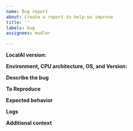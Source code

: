 ```yaml
---
name: Bug report
about: Create a report to help us improve
title: ''
labels: bug
assignees: mudler

---
```


<!-- Thanks for helping us to improve LocalAI! We welcome all bug reports. Please fill out each area of the template so we can better help you. Comments like this will be hidden when you post but you can delete them if you wish. -->

**LocalAI version:**
<!-- Container Image or LocalAI tag/commit -->

**Environment, CPU architecture, OS, and Version:**
<!-- Provide the output from "uname -a", HW specs, if it's a VM  -->

**Describe the bug**
<!-- A clear and concise description of what the bug is. -->

**To Reproduce**
<!-- Steps to reproduce the behavior, including the LocalAI command used, if any -->

**Expected behavior**
<!-- A clear and concise description of what you expected to happen. -->

**Logs**
<!-- If applicable, add logs while running LocalAI in debug mode (`--debug` or `DEBUG=true`) to help explain your problem.  -->

**Additional context**
<!-- Add any other context about the problem here. -->
